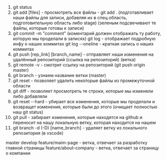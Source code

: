 1. git status
2. git add [files] - просмотреть все файлы - git add . (подготавливает наши файлы для записи, добавляя их в спец.область, подготовительную область либо stage) (зеленым подсвечивают те файлы, которые готовы к записи)
3. git commit -m "comment" (коментарий должен отображать ту работу, которую мы проделали в записях)
   git log - отображает подробную инфу о наших коммитах
   git log --oneline - краткая запись о наших коммитах
4. git push [rep_link] [branch_name] - отправляет наши изменения на удалённый репозиторий (ссылка на репозиторий) (ветка)
5. git remote -v - смотрит ссылку на репозиторий (git push origin master)
6. git branch - узнаем название ветки (master)
7. git reset - позволяет удалить некоторые файлы из промежуточной области
8. git diff - позволяет просмотреть те строки, которые мы изменяли либо добавляли
9. git reset --hard - убирает все изменения, которые мы проделали и возвращет изменения, которые были до этого (очищает полностью наш git status)
10. git pull - забирает изменения, которые находятся на github и переносит на нашу локальную ветку, которая находится на нашем
11. git branch -d (-D) [name_branch] - удаляет ветку из локального репозитория (в vscode)

master
develop
feature/maim-page - ветка, отвечает за разработку главной страницы
feature/about-company - ветка, отвечает за страницу о компании
